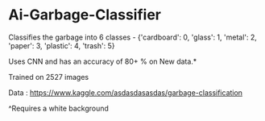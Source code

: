 # Ai-Garbage-Classifier
Classifies the garbage into 6 classes - {'cardboard': 0, 'glass': 1, 'metal': 2, 'paper': 3, 'plastic': 4, 'trash': 5}

Uses CNN and has an accuracy of 80+ % on New data.*

Trained on 2527 images 

Data : https://www.kaggle.com/asdasdasasdas/garbage-classification 

^Requires a white background
